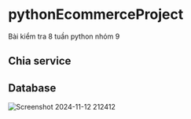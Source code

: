 # pythonEcommerceProject
Bài kiểm tra 8 tuần python nhóm 9

## Chia service
## Database

![Screenshot 2024-11-12 212412](https://github.com/user-attachments/assets/9922cbb4-25b3-4091-8873-4372b747e759)
